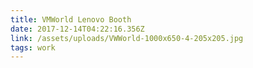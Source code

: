 ```yaml
---
title: VMWorld Lenovo Booth
date: 2017-12-14T04:22:16.356Z
link: /assets/uploads/VWWorld-1000x650-4-205x205.jpg
tags: work
---
```



